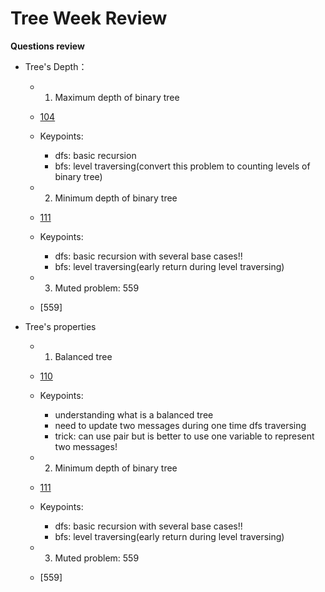 # Tree Week Review
**Questions review**

* Tree's Depth：
   * 1. Maximum depth of binary tree
   * [104](https://leetcode.com/problems/maximum-depth-of-binary-tree/)
   * Keypoints: 
        * dfs: basic recursion
        * bfs: level traversing(convert this problem to counting levels of binary tree)

   * 2. Minimum depth of binary tree
   * [111](https://leetcode.com/problems/minimum-depth-of-binary-tree/)
   * Keypoints: 
        * dfs: basic recursion with several base cases!!
        * bfs: level traversing(early return during level traversing)
    
   * 3. Muted problem: 559
   * [559]

* Tree's properties
   * 1. Balanced tree
   * [110](https://leetcode.com/problems/balanced-binary-tree/)
   * Keypoints: 
        * understanding what is a balanced tree
        * need to update two messages during one time dfs traversing
        * trick: can use pair but is better to use one variable to represent two messages!


   * 2. Minimum depth of binary tree
   * [111](https://leetcode.com/problems/minimum-depth-of-binary-tree/)
   * Keypoints: 
        * dfs: basic recursion with several base cases!!
        * bfs: level traversing(early return during level traversing)
    
   * 3. Muted problem: 559
   * [559]






